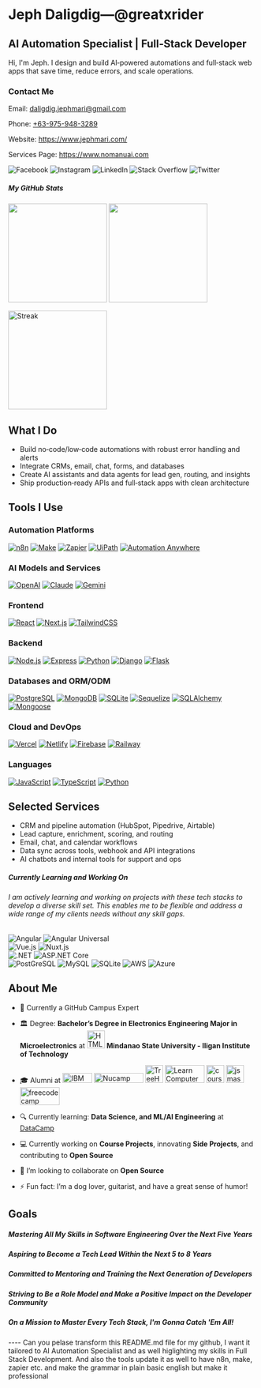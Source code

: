 # Jeph Daligdig—@greatxrider
<h2>AI Automation Specialist | Full‑Stack Developer</h2>
<section>
  <p>Hi, I'm Jeph. I design and build AI‑powered automations and full‑stack web apps that save time, reduce errors, and scale operations.</p>

  <h3>Contact Me</h3>
  <p>Email: <a href="mailto:daligdig.jephmari@gmail.com">daligdig.jephmari@gmail.com</a></p>
  <p>Phone: <a href="tel:+639759483289">+63-975-948-3289</a></p>
  <p>Website: <a href="https://www.jephmari.com/">https://www.jephmari.com/</a></p>
  <p>Services Page: <a href="https://www.nomanuai.com/">https://www.nomanuai.com</a></p>
</section>

<p align="left">
  <a target="_blank" rel="noreferrer"><img src="https://img.shields.io/badge/Facebook-1877F2?logo=facebook&logoColor=white&style=for-the-badge&labelColor=1877F2" alt="Facebook" /></a>
  <a target="_blank" rel="noreferrer"><img src="https://img.shields.io/badge/Instagram-E4405F?logo=instagram&logoColor=white&style=for-the-badge&labelColor=E4405F" alt="Instagram" /></a>
  <a target="_blank" rel="noreferrer"><img src="https://img.shields.io/badge/LinkedIn-0A66C2?logo=linkedin&logoColor=white&style=for-the-badge&labelColor=0A66C2" alt="LinkedIn" /></a>
  <a target="_blank" rel="noreferrer"><img src="https://img.shields.io/badge/Stack_Overflow-FE7A16?logo=stack-overflow&logoColor=white&style=for-the-badge&labelColor=FE7A16" alt="Stack Overflow" /></a>
  <a target="_blank" rel="noreferrer"><img src="https://img.shields.io/badge/Twitter-1DA1F2?logo=twitter&logoColor=white&style=for-the-badge&labelColor=1DA1F2" alt="Twitter" /></a>
</p>

<h5 align="left">My GitHub Stats</h5>
<p align="left">
  <a href="https://github.com/greatxrider/github-readme-stats"><img height=200  src="https://github-readme-stats.vercel.app/api?username=greatxrider&theme=radical&show_icons=true" /></a>
  <a href="https://github.com/greatxrider/convoychat"><img height=200  src="https://github-readme-stats.vercel.app/api/top-langs/?username=greatxrider&layout=compact&langs_count=8&card_width=320&theme=radical&show_icons=true" /></a>
</p>
<p align="left">
  <a href="https://github.com/greatxrider/streak-stats"><img height="200" src="https://streak-stats.demolab.com/?user=greatxrider&theme=radical&show_icons=true" alt="Streak" /></a>
</p>

## What I Do

- Build no‑code/low‑code automations with robust error handling and alerts
- Integrate CRMs, email, chat, forms, and databases
- Create AI assistants and data agents for lead gen, routing, and insights
- Ship production‑ready APIs and full‑stack apps with clean architecture

## Tools I Use

### Automation Platforms

[![n8n](https://img.shields.io/badge/n8n-FD3A5C?logo=n8n&logoColor=white&style=for-the-badge)](https://n8n.io)
[![Make](https://img.shields.io/badge/Make-2C2C2C?logo=make&logoColor=white&style=for-the-badge)](https://www.make.com)
[![Zapier](https://img.shields.io/badge/Zapier-FF4F00?logo=zapier&logoColor=white&style=for-the-badge)](https://zapier.com)
[![UiPath](https://img.shields.io/badge/UiPath-FF6C37?logo=uipath&logoColor=white&style=for-the-badge)](https://www.uipath.com)
[![Automation Anywhere](https://img.shields.io/badge/Automation%20Anywhere-FF7F00?style=for-the-badge)](https://www.automationanywhere.com)

### AI Models and Services

[![OpenAI](https://img.shields.io/badge/OpenAI-000000?logo=openai&logoColor=white&style=for-the-badge)](https://openai.com)
[![Claude](https://img.shields.io/badge/Claude-101828?style=for-the-badge)](https://claude.ai)
[![Gemini](https://img.shields.io/badge/Gemini-4285F4?logo=google&logoColor=white&style=for-the-badge)](https://ai.google)

### Frontend

[![React](https://img.shields.io/badge/React-61DAFB?logo=react&logoColor=black&style=for-the-badge)](https://react.dev)
[![Next.js](https://img.shields.io/badge/Next.js-000000?logo=next.js&logoColor=white&style=for-the-badge)](https://nextjs.org)
[![TailwindCSS](https://img.shields.io/badge/TailwindCSS-06B6D4?logo=tailwindcss&logoColor=white&style=for-the-badge)](https://tailwindcss.com)

### Backend

[![Node.js](https://img.shields.io/badge/Node.js-339933?logo=node.js&logoColor=white&style=for-the-badge)](https://nodejs.org)
[![Express](https://img.shields.io/badge/Express-000000?logo=express&logoColor=white&style=for-the-badge)](https://expressjs.com)
[![Python](https://img.shields.io/badge/Python-3776AB?logo=python&logoColor=white&style=for-the-badge)](https://www.python.org)
[![Django](https://img.shields.io/badge/Django-092E20?logo=django&logoColor=white&style=for-the-badge)](https://www.djangoproject.com)
[![Flask](https://img.shields.io/badge/Flask-000000?logo=flask&logoColor=white&style=for-the-badge)](https://flask.palletsprojects.com)

### Databases and ORM/ODM

[![PostgreSQL](https://img.shields.io/badge/PostgreSQL-4169E1?logo=postgresql&logoColor=white&style=for-the-badge)](https://www.postgresql.org)
[![MongoDB](https://img.shields.io/badge/MongoDB-47A248?logo=mongodb&logoColor=white&style=for-the-badge)](https://www.mongodb.com)
[![SQLite](https://img.shields.io/badge/SQLite-003B57?logo=sqlite&logoColor=white&style=for-the-badge)](https://www.sqlite.org)
[![Sequelize](https://img.shields.io/badge/Sequelize-52B0E7?logo=sequelize&logoColor=white&style=for-the-badge)](https://sequelize.org)
[![SQLAlchemy](https://img.shields.io/badge/SQLAlchemy-4B2D77?style=for-the-badge)](https://www.sqlalchemy.org)
[![Mongoose](https://img.shields.io/badge/Mongoose-4A154B?style=for-the-badge)](https://mongoosejs.com)

### Cloud and DevOps

[![Vercel](https://img.shields.io/badge/Vercel-000000?logo=vercel&logoColor=white&style=for-the-badge)](https://vercel.com)
[![Netlify](https://img.shields.io/badge/Netlify-00C7B7?logo=netlify&logoColor=white&style=for-the-badge)](https://www.netlify.com)
[![Firebase](https://img.shields.io/badge/Firebase-FFCA28?logo=firebase&logoColor=white&style=for-the-badge)](https://firebase.google.com)
[![Railway](https://img.shields.io/badge/Railway-0B0D0E?logo=railway&logoColor=white&style=for-the-badge)](https://railway.app)

### Languages

[![JavaScript](https://img.shields.io/badge/JavaScript-F7DF1E?logo=javascript&logoColor=black&style=for-the-badge)](https://developer.mozilla.org/en-US/docs/Web/JavaScript)
[![TypeScript](https://img.shields.io/badge/TypeScript-3178C6?logo=typescript&logoColor=white&style=for-the-badge)](https://www.typescriptlang.org)
[![Python](https://img.shields.io/badge/Python-3776AB?logo=python&logoColor=white&style=for-the-badge)](https://www.python.org)

## Selected Services

- CRM and pipeline automation (HubSpot, Pipedrive, Airtable)
- Lead capture, enrichment, scoring, and routing
- Email, chat, and calendar workflows
- Data sync across tools, webhook and API integrations
- AI chatbots and internal tools for support and ops

<div>
  <h5 align="left">Currently Learning and Working On</h5>
  <h6 align="left">I am actively learning and working on projects with these tech stacks to develop a diverse skill set. This enables me to be flexible and address a wide range of my clients needs without any skill gaps.</h6>
  <p align="left">
    <a target="_blank" rel="noreferrer"><img src="https://img.shields.io/badge/Angular-E23237?logo=angular&logoColor=white&style=for-the-badge&labelColor=E23237" alt="Angular" /></a>
    <a target="_blank" rel="noreferrer"><img src="https://img.shields.io/badge/Angular_Universal-00ACC1?logo=angularuniversal&logoColor=white&style=for-the-badge&labelColor=E23237" alt="Angular Universal" /></a>
    <br>
    <a target="_blank" rel="noreferrer"><img src="https://img.shields.io/badge/Vue.js-4FC08D?logo=vue.js&logoColor=white&style=for-the-badge&labelColor=4FC08D" alt="Vue.js" /></a>
    <a target="_blank" rel="noreferrer"><img src="https://img.shields.io/badge/Nuxt.js-00C58E?logo=nuxt.js&logoColor=white&style=for-the-badge&labelColor=00C58E" alt="Nuxt.js" /></a>
    <br>
    <a target="_blank" rel="noreferrer"><img src="https://img.shields.io/badge/.NET-512BD4?logo=.net&logoColor=white&style=for-the-badge&labelColor=512BD4" alt=".NET" /></a>
    <a target="_blank" rel="noreferrer"><img src="https://img.shields.io/badge/ASP.NET_Core-512BD4?logo=aspnetcore&logoColor=white&style=for-the-badge&labelColor=512BD4" alt="ASP.NET Core" /></a>
    <br>
    <a target="_blank" rel="noreferrer"><img src="https://img.shields.io/badge/PostgreSQL-4169E1?logo=postgresql&logoColor=white&style=for-the-badge&labelColor=4169E1" alt="PostGreSQL" /></a>
    <a target="_blank" rel="noreferrer"><img src="https://img.shields.io/badge/MySQL-4479A1?logo=mysql&logoColor=white&style=for-the-badge&labelColor=4479A1" alt="MySQL" /></a>
    <a target="_blank" rel="noreferrer"><img src="https://img.shields.io/badge/SQLite-003B57?logo=sqlite&logoColor=white&style=for-the-badge&labelColor=003B57" alt="SQLite" /></a>
    <a target="_blank" rel="noreferrer"><img src="https://img.shields.io/badge/AWS-232F3E?logo=amazon-aws&logoColor=white&style=for-the-badge&labelColor=232F3E" alt="AWS" /></a>
    <a target="_blank" rel="noreferrer"><img src="https://img.shields.io/badge/Azure-0078D4?logo=azure&logoColor=white&style=for-the-badge&labelColor=0078D4" alt="Azure" /></a>
  </p>
</div>

## About Me
- 🚩 Currently a GitHub Campus Expert
  
- 🏛️ Degree: **Bachelor’s Degree in Electronics Engineering Major in Microelectronics** at <a target="_blank" rel="noreferrer"><img src="https://upload.wikimedia.org/wikipedia/en/7/74/Mindanao_State_University_-_Iligan_Institute_of_Technology.png" width="36" height="36" alt="HTML5" /></a> **Mindanao State University - Iligan Institute of Technology**
  
- 🎓 Alumni at <a target="_blank" rel="noreferrer" href="https://www.ibm.com/us-en"><img src="https://upload.wikimedia.org/wikipedia/commons/thumb/5/51/IBM_logo.svg/1024px-IBM_logo.svg.png" width="60" height="20" alt="IBM Logo" /></a>  <a target="_blank" rel="noreferrer" href="https://www.nucamp.co/">
  <img src="https://www.nucamp.co/assets/imgs/nucamp-logotype-only-color-vector.svg" width="100" height="20" alt="Nucamp Logo" /></a>  <a target="_blank" rel="noreferrer" href="https://teamtreehouse.com/">
  <img src="https://ecs-static.teamtreehouse.com/assets/logo-232a207b24bcb8ab1fba7c1d85467f71d7b2d010d427c859987ed641706f45d9.png" width="36" height="36" alt="TreeHouse Logo" /></a>  <a target="_blank" rel="noreferrer" href="https://learncomputertoday.net/">
  <img src="https://learncomputertoday.net/wp-content/uploads/2023/09/Logo-with-tradamark.png.webp" width="80" height="36" alt="Learn Computer Today Philippines Logo" /></a>
  <img src="https://cdn.icon-icons.com/icons2/2699/PNG/512/coursera_logo_icon_169326.png" width="36" height="36" alt="coursera" /></a>
  <img src="https://www.jsmastery.pro/assets/general/icons/favicon-32x32.png" width="36" height="36" alt="jsmastery" /></a>
  <img src="https://vectorlogoseek.com/wp-content/uploads/2019/04/freecodecamp-vector-logo.png" width="80" height="36" alt="freecodecamp" /></a>

- 🔍 Currently learning: **Data Science, and ML/AI Engineering** at [DataCamp](https://www.datacamp.com/)
  
- 💻 Currently working on **Course Projects**, innovating **Side Projects**, and contributing to **Open Source**
  
- 👯 I’m looking to collaborate on **Open Source**
  
- ⚡ Fun fact: I’m a dog lover, guitarist, and have a great sense of humor!

## Goals

<h5>Mastering All My Skills in Software Engineering Over the Next Five Years</h5>
<h5>Aspiring to Become a <strong>Tech Lead</strong> Within the Next 5 to 8 Years</h5>
<h5>Committed to Mentoring and Training the Next Generation of Developers</h5>
<h5>Striving to Be a Role Model and Make a Positive Impact on the Developer Community</h5>
<h5>On a Mission to Master Every Tech Stack, I'm Gonna Catch 'Em All!</h5> ---- Can you pelase transform this README.md file for my github, I want it tailored to AI Automation Specialist and as well higlighting my skills in Full Stack Development. And also the tools update it as well to have n8n, make, zapier etc. and make the grammar in plain basic english but make it professional
